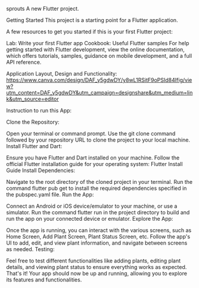 sprouts
A new Flutter project.

Getting Started
This project is a starting point for a Flutter application.

A few resources to get you started if this is your first Flutter project:

Lab: Write your first Flutter app
Cookbook: Useful Flutter samples
For help getting started with Flutter development, view the online documentation, which offers tutorials, samples, guidance on mobile development, and a full API reference.

Application Layout, Design and Functionality: https://www.canva.com/design/DAF_y5gdwDY/y8wL1RSitF9oPSId84Ifig/view?utm_content=DAF_y5gdwDY&utm_campaign=designshare&utm_medium=link&utm_source=editor

Instruction to run this App:

Clone the Repository:

Open your terminal or command prompt. Use the git clone command followed by your repository URL to clone the project to your local machine. Install Flutter and Dart:

Ensure you have Flutter and Dart installed on your machine. Follow the official Flutter installation guide for your operating system: Flutter Install Guide Install Dependencies:

Navigate to the root directory of the cloned project in your terminal. Run the command flutter pub get to install the required dependencies specified in the pubspec.yaml file. Run the App:

Connect an Android or iOS device/emulator to your machine, or use a simulator. Run the command flutter run in the project directory to build and run the app on your connected device or emulator. Explore the App:

Once the app is running, you can interact with the various screens, such as Home Screen, Add Plant Screen, Plant Status Screen, etc. Follow the app's UI to add, edit, and view plant information, and navigate between screens as needed. Testing:

Feel free to test different functionalities like adding plants, editing plant details, and viewing plant status to ensure everything works as expected. That's it! Your app should now be up and running, allowing you to explore its features and functionalities.
